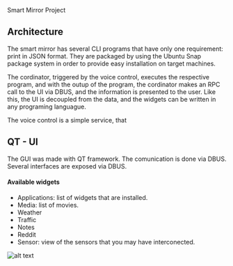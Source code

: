 Smart Mirror Project


## Architecture 

The smart mirror has several CLI programs that have only one requirement: print in JSON format. They are packaged by using the Ubuntu Snap package system in order to provide easy installation on target machines.

The cordinator, triggered by the voice control, executes the respective program, and with the outup of the program, the cordinator makes an RPC call to the UI via DBUS, and the information is presented to the user. Like this, the UI is decoupled from the data, and the widgets can be written in any programing languague.

The voice control is a simple service, that 

## QT - UI 
The GUI was made with QT framework. The comunication is done via DBUS. Several interfaces are exposed via DBUS.

#### Available widgets  

* Applications: list of widgets that are installed.
* Media: list of movies.
* Weather
* Traffic
* Notes
* Reddit
* Sensor: view of the sensors that you may have interconected.

![alt text](https://i.ibb.co/tzHcP1D/scrren.png)


